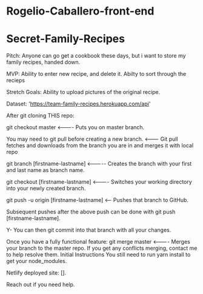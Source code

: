 # Rogelio-Caballero-front-end
# Secret-Family-Recipes

Pitch: Anyone can go get a cookbook these days, but i want to store my family recipes, handed down.

MVP: Ability to enter new recipe, and delete it. Abilty to sort through the recieps

Stretch Goals: Ability to upload pictures of the original recipe.

Dataset: 'https://team-family-recipes.herokuapp.com/api'


After git cloning THIS repo:

git checkout master <---- Puts you on master branch.

You may need to git pull before creating a new branch. <--- Git pull fetches and downloads from the branch you are in and merges it with local repo

git branch [firstname-lastname] <----- Creates the branch with your first and last name as branch name.

git checkout [firstname-lastname] <---- Switches your working directory into your newly created branch.

git push -u origin [firstname-lastname] <-- Pushes that branch to GitHub.

Subsequent pushes after the above push can be done with git push [firstname-lastname].

Y- You can then git commit into that branch with all your changes.

Once you have a fully functional feature:
git merge master <---- Merges your branch to the master repo.
If you get any conflicts merging, contact me to help resolve them.
Initial Instructions
You still need to run yarn install to get your node_modules.

Netlify deployed site: [].

Reach out if you need help.